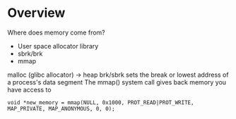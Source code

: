 # Overview

Where does memory come from?
- User space allocator library
- sbrk/brk
- mmap

malloc (glibc allocator) -> heap
brk/sbrk sets the break or lowest address of a process's data segment
The mmap() system call gives back memory you have access to
```
void *new_memory = mmap(NULL, 0x1000, PROT_READ|PROT_WRITE, MAP_PRIVATE, MAP_ANONYMOUS, 0, 0);
```